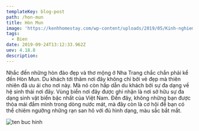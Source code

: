 ```yaml
---
templateKey: blog-post
path: /hon-mun
title: Hòn Mun
image: 'https://kenhhomestay.com/wp-content/uploads/2019/05/Kinh-nghiem-du-lich-Hon-Mun-1.jpg' 
tags:
  - Bien
date: 2019-09-24T13:12:33.962Z
uev: 4.18.8
description: 
---
```


Nhắc đến những hòn đảo đẹp và thơ mộng ở Nha Trang chắc chắn phải kể đến Hòn Mun. Du khách tới thăm nơi đây không chỉ bởi vẻ đẹp mà thiên nhiên đã ưu ái cho nơi này. Mà nó còn hấp dẫn du khách bởi sự đa dạng về hệ sinh thái nơi đây. Vùng biển nơi đây được ghi nhận là nơi sở hữu sự đa dạng sinh vật biển bậc nhất của Việt Nam. Đến đây, không những bạn được thỏa mái đắm mình trong dòng nước mát, mà đây còn là cơ hội để bạn có thể chiêm ngưỡng những rạn san hô với đủ hình dạng, màu sắc bắt mắt.


![ten buc hinh](https://kenhdulichnhatrang.com/Media/Upload/hon-mun-nha-trang-1.jpg "ten buc hinh")

